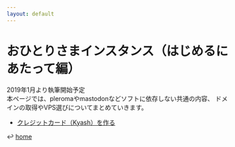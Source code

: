 ```yaml
---
layout: default
---
```

# おひとりさまインスタンス（はじめるにあたって編）
2019年1月より執筆開始予定  
本ページでは、pleromaやmastodonなどソフトに依存しない共通の内容、
ドメインの取得やVPS選びについてまとめていきます。  
  
* [クレジットカード（Kyash）を作る](kyash.html)
  
:leftwards_arrow_with_hook: [home](/index.html)
